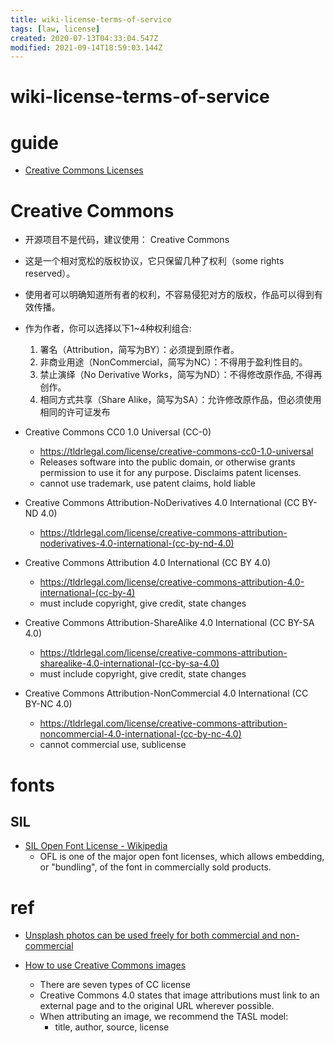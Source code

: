 ```yaml
---
title: wiki-license-terms-of-service
tags: [law, license]
created: 2020-07-13T04:33:04.547Z
modified: 2021-09-14T18:59:03.144Z
---
```


# wiki-license-terms-of-service

# guide

- [Creative Commons Licenses](https://creativecommons.org/licenses/)
# Creative Commons
- 开源项目不是代码，建议使用： Creative Commons
- 这是一个相对宽松的版权协议，它只保留几种了权利（some rights reserved）。
- 使用者可以明确知道所有者的权利，不容易侵犯对方的版权，作品可以得到有效传播。
- 作为作者，你可以选择以下1~4种权利组合:
  1. 署名（Attribution，简写为BY）：必须提到原作者。
  2. 非商业用途（NonCommercial，简写为NC）：不得用于盈利性目的。
  3. 禁止演绎（No Derivative Works，简写为ND）：不得修改原作品, 不得再创作。
  4. 相同方式共享（Share Alike，简写为SA）：允许修改原作品，但必须使用相同的许可证发布

- Creative Commons CC0 1.0 Universal (CC-0)
  - https://tldrlegal.com/license/creative-commons-cc0-1.0-universal
  - Releases software into the public domain, or otherwise grants permission to use it for any purpose. Disclaims patent licenses.
  - cannot use trademark, use patent claims, hold liable
- Creative Commons Attribution-NoDerivatives 4.0 International (CC BY-ND 4.0)
  - https://tldrlegal.com/license/creative-commons-attribution-noderivatives-4.0-international-(cc-by-nd-4.0)
- Creative Commons Attribution 4.0 International (CC BY 4.0)
  - https://tldrlegal.com/license/creative-commons-attribution-4.0-international-(cc-by-4)
  - must include copyright, give credit, state changes
- Creative Commons Attribution-ShareAlike 4.0 International (CC BY-SA 4.0)
  - https://tldrlegal.com/license/creative-commons-attribution-sharealike-4.0-international-(cc-by-sa-4.0)
  - must include copyright, give credit, state changes
- Creative Commons Attribution-NonCommercial 4.0 International (CC BY-NC 4.0)
  - https://tldrlegal.com/license/creative-commons-attribution-noncommercial-4.0-international-(cc-by-nc-4.0)
  - cannot commercial use, sublicense
# fonts

## SIL

- [SIL Open Font License - Wikipedia](https://en.wikipedia.org/wiki/SIL_Open_Font_License)
  - OFL is one of the major open font licenses, which allows embedding, or "bundling", of the font in commercially sold products.
# ref
- [Unsplash photos can be used freely for both commercial and non-commercial](https://unsplash.com/license)

- [How to use Creative Commons images](https://www.pixsy.com/academy/image-user/use-creative-commons-images/)
  - There are seven types of CC license
  - Creative Commons 4.0 states that image attributions must link to an external page and to the original URL wherever possible.
  - When attributing an image, we recommend the TASL model:
    - title, author, source, license
